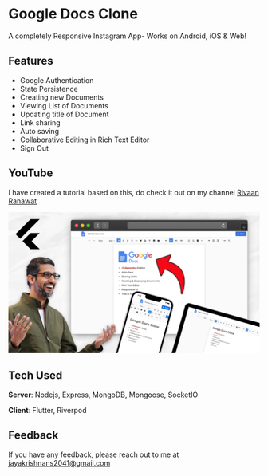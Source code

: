# Google Docs Clone

A completely Responsive Instagram App- Works on Android, iOS & Web! 

## Features
- Google Authentication
- State Persistence
- Creating new Documents
- Viewing List of Documents
- Updating title of Document
- Link sharing
- Auto saving
- Collaborative Editing in Rich Text Editor
- Sign Out

## YouTube
I have created a tutorial based on this, do check it out on my channel [Rivaan Ranawat](https://youtu.be/W6vAQdzLcu4) 

<p align="center">
  <img width="600" src="https://github.com/Jayakrishna20/google-docs-clone/blob/master/screenshot.png" alt="Youtube Tutorial Image">
</p>

## Tech Used
**Server**: Nodejs, Express, MongoDB, Mongoose, SocketIO

**Client**: Flutter, Riverpod
    
## Feedback

If you have any feedback, please reach out to me at jayakrishnans2041@gmail.com
